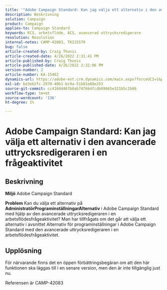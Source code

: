 ```yaml
---
title: '"Adobe Campaign Standard: Kan jag välja ett alternativ i den avancerade uttrycksredigeraren i en frågeaktivitet'''
description: Beskrivning
solution: Campaign
product: Campaign
applies-to: Campaign Standard
keywords: KCS, arbetsflöde, ACS, avancerad uttrycksredigerare
resolution: Resolution
internal-notes: CAMP-42083, TK215579
bug: false
article-created-by: Craig Thonis
article-created-date: 4/26/2022 2:31:41 PM
article-published-by: Craig Thonis
article-published-date: 4/26/2022 2:32:06 PM
version-number: 2
article-number: KA-15462
dynamics-url: https://adobe-ent.crm.dynamics.com/main.aspx?forceUCI=1&pagetype=entityrecord&etn=knowledgearticle&id=c2f43f96-6dc5-ec11-a7b6-0022480a138b
exl-id: be3e62fc-2970-40b1-bc9a-51b81e88e253
source-git-commit: cc4160d467b8ab747664fcdb09665e321b5c2b86
workflow-type: tm+mt
source-wordcount: '136'
ht-degree: 1%

---
```


# Adobe Campaign Standard: Kan jag välja ett alternativ i den avancerade uttrycksredigeraren i en frågeaktivitet

## Beskrivning


<b>Miljö</b>
Adobe Campaign Standard

<b>Problem</b>
Kan du välja ett alternativ på <b>Administratör</b><b>Programinställningar</b><b>Alternativ</b> i Adobe Campaign Standard med hjälp av den avancerade uttrycksredigeraren i en arbetsflödesfrågeaktivitet?
Man har tillfrågats om det går att välja ett alternativ i avsnittet Alternativ för programinställningar i Adobe Campaign Standard med den avancerade uttrycksredigeraren i en arbetsflödesfrågeaktivitet.


## Upplösning


För närvarande finns det en öppen förbättringsbegäran om att den här funktionen ska läggas till i en senare version, men den är inte tillgänglig just nu.

Referensen är CAMP-42083
